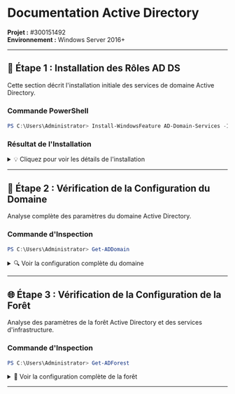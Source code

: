 # Documentation Active Directory
**Projet :** #300151492  
**Environnement :** Windows Server 2016+

---

## 🔧 Étape 1 : Installation des Rôles AD DS

Cette section décrit l'installation initiale des services de domaine Active Directory.

### Commande PowerShell
```powershell
PS C:\Users\Administrator> Install-WindowsFeature AD-Domain-Services -IncludeManagementTools
```

### Résultat de l'Installation

<details>
<summary>💡 Cliquez pour voir les détails de l'installation</summary>
```powershell
Success Restart Needed Exit Code      Feature Result
------- -------------- ---------      --------------
True    No             Success        {Active Directory Domain Services, Group P...
```

✅ **Statut :** Installation réussie  
🔄 **Redémarrage requis :** Non  
📦 **Composants installés :** Active Directory Domain Services + Outils de gestion
</details>

---

## 🏢 Étape 2 : Vérification de la Configuration du Domaine

Analyse complète des paramètres du domaine Active Directory.

### Commande d'Inspection
```powershell
PS C:\Users\Administrator> Get-ADDomain
```

<details>
<summary>🔍 Voir la configuration complète du domaine</summary>

### Informations Générales
```
Nom DNS du domaine : DC300151492-00.local
Nom NetBIOS       : DC300151492-00
Distinguished Name : DC=DC300151492-00,DC=local
Mode de domaine   : Windows2016Domain
Forêt parent      : DC300151492-00.local
GUID d'objet      : 81f13b99-c8d8-4066-bc23-767132c65141
SID du domaine    : S-1-5-21-447135690-91861430-3213525697
```

### Rôles de Maître d'Opérations (FSMO)
```
PDC Emulator         : DC300151492.DC300151492-00.local
RID Master           : DC300151492.DC300151492-00.local
Infrastructure Master : DC300151492.DC300151492-00.local
```

### Serveurs de Réplication
```
Contrôleurs de domaine en lecture/écriture :
  - DC300151492.DC300151492-00.local

Contrôleurs de domaine en lecture seule :
  - Aucun
```

### Structure Organisationnelle
```
Conteneur Ordinateurs    : CN=Computers,DC=DC300151492-00,DC=local
Conteneur Utilisateurs   : CN=Users,DC=DC300151492-00,DC=local
Conteneur Système        : CN=System,DC=DC300151492-00,DC=local
Conteneur Objets Supprimés : CN=Deleted Objects,DC=DC300151492-00,DC=local
Conteneur Quotas         : CN=NTDS Quotas,DC=DC300151492-00,DC=local
Objets Perdus et Trouvés : CN=LostAndFound,DC=DC300151492-00,DC=local
```

### Stratégies de Groupe
```
GPO liés : CN={31B2F340-016D-11D2-945F-00C04FB984F9},CN=Policies,CN=System,DC=DC300151492-00,DC=local
```

### Capture d'Écran
![Configuration du domaine AD](screenshots/vn3.2.png)

</details>

---

## 🌐 Étape 3 : Vérification de la Configuration de la Forêt

Analyse des paramètres de la forêt Active Directory et des services d'infrastructure.

### Commande d'Inspection
```powershell
PS C:\Users\Administrator> Get-ADForest
```

<details>
<summary>🌲 Voir la configuration complète de la forêt</summary>

### Propriétés de la Forêt
```
Nom de la forêt  : DC300151492-00.local
Domaine racine   : DC300151492-00.local
Mode de la forêt : Windows2016Forest
```

### Domaines Membres
```
Domaines dans la forêt :
  - DC300151492-00.local

Domaines enfants :
  - Aucun
```

### Rôles FSMO au Niveau Forêt
```
Schema Master         : DC300151492.DC300151492-00.local
Domain Naming Master  : DC300151492.DC300151492-00.local
```

### Infrastructure DNS
```
Partitions d'application :
  - DC=DomainDnsZones,DC=DC300151492-00,DC=local
  - DC=ForestDnsZones,DC=DC300151492-00,DC=local

Conteneur de partitions :
  - CN=Partitions,CN=Configuration,DC=DC300151492-00,DC=local
```

### Catalogues Globaux
```
Serveurs de catalogue global :
  - DC300151492.DC300151492-00.local
```

### Topologie de Sites
```
Sites configurés :
  - Default-First-Site-Name
```

### Suffixes Personnalisés
```
Suffixes UPN : Aucun
Suffixes SPN : Aucun
```

### Références Externes
```
Références inter-forêts : Aucune
```

### Capture d'Écran
![Configuration de la forêt AD](screenshots/vm3.2.png)

</details>

---
